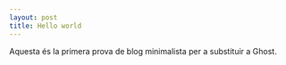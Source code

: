 ```yaml
---
layout: post
title: Hello world
---
```


Aquesta és la primera prova de blog minimalista per a substituir a Ghost. 
